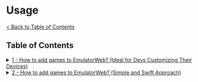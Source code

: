 # Usage

[< Back to Table of Contents](/README.md)

## Table of Contents

<details>
<summary>
    <a href="1.md">1 - How to add games to EmulatorWeb? (Ideal for Devs Customizing Their Devices)</a>
</summary>
    <a href="1.md#step-1-download-a-game-rom">Step 1: Download a game ROM</a>
    <br>
    <a href="1.md#step-2-check-the-games-device">Step 2: Check the game's device</a>
    <br>
    <a href="1.md#step-3-download-the-rom">Step 3: Download the ROM</a>
    <br>
    <a href="1.md#step-4-extract-the-file">Step 4: Extract the file</a>
    <br>
    <a href="1.md#step-5-add-the-rom">Step 5: Add the ROM</a>
    <br>
    <a href="1.md#step-6-configuring-the-rom">Step 6: Configuring the ROM</a>
</details>
<details>
<summary>
    <a href="2.md">2 - How to add games to EmulatorWeb? (Simple and Swift Approach)</a>
</summary>
    <a href="2.md#step-1-follow-steps-1-5-on-chapter-1">Step 1: Follow steps 1-5 on Chapter 1</a>
    <br>
    <a href="2.md#step-2-download-emulatorweb-game-installer">Step 2: Download EmulatorWeb Game Installer</a>
    <br>
    <a href="2.md#step-3-open-the-app-and-complete-the-form">Step 3: Open the App and Complete the Form</a>
    <br>
</details>